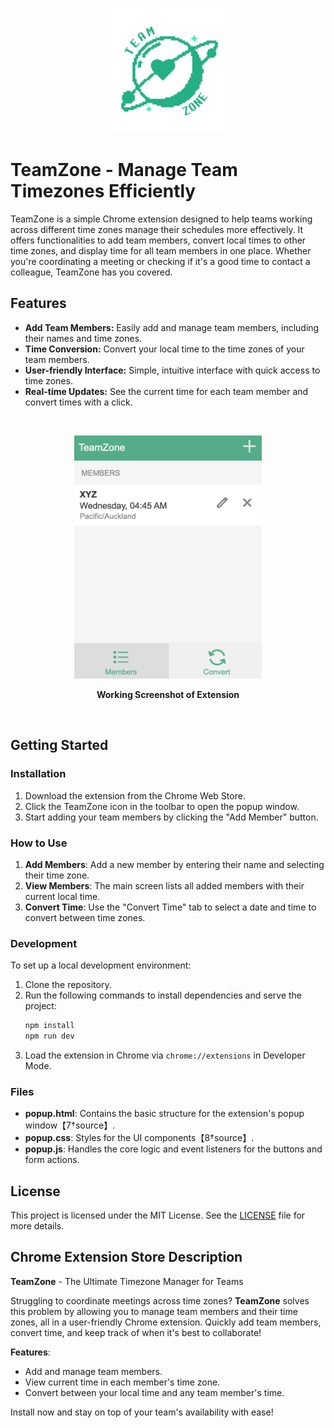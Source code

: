 <p align="center"><img src="logo.png" alt="TeamZone Logo" width="200" />
<br> <!-- This adds a blank line -->

# TeamZone - Manage Team Timezones Efficiently


TeamZone is a simple Chrome extension designed to help teams working across different time zones manage their schedules more effectively. It offers functionalities to add team members, convert local times to other time zones, and display time for all team members in one place. Whether you're coordinating a meeting or checking if it's a good time to contact a colleague, TeamZone has you covered.

## Features

- **Add Team Members:** Easily add and manage team members, including their names and time zones.
- **Time Conversion:** Convert your local time to the time zones of your team members.
- **User-friendly Interface:** Simple, intuitive interface with quick access to time zones.
- **Real-time Updates:** See the current time for each team member and convert times with a click.

<br> <!-- This adds a blank line -->

<p align="center"><img src="demo.png" alt="TeamZone Logo" width="300" />
<p align="center">
    <strong>Working Screenshot of Extension</strong>
</p>
<br> <!-- This adds a blank line -->

## Getting Started

### Installation

1. Download the extension from the Chrome Web Store.
2. Click the TeamZone icon in the toolbar to open the popup window.
3. Start adding your team members by clicking the "Add Member" button.

### How to Use

1. **Add Members**: Add a new member by entering their name and selecting their time zone.
2. **View Members**: The main screen lists all added members with their current local time.
3. **Convert Time**: Use the "Convert Time" tab to select a date and time to convert between time zones.

### Development

To set up a local development environment:

1. Clone the repository.
2. Run the following commands to install dependencies and serve the project:
    ```bash
    npm install
    npm run dev
    ```
3. Load the extension in Chrome via `chrome://extensions` in Developer Mode.

### Files

- **popup.html**: Contains the basic structure for the extension's popup window【7†source】.
- **popup.css**: Styles for the UI components【8†source】.
- **popup.js**: Handles the core logic and event listeners for the buttons and form actions.

## License

This project is licensed under the MIT License. See the [LICENSE](LICENSE) file for more details.

## Chrome Extension Store Description

**TeamZone** - The Ultimate Timezone Manager for Teams

Struggling to coordinate meetings across time zones? **TeamZone** solves this problem by allowing you to manage team members and their time zones, all in a user-friendly Chrome extension. Quickly add team members, convert time, and keep track of when it's best to collaborate!

**Features**:
- Add and manage team members.
- View current time in each member's time zone.
- Convert between your local time and any team member's time.
  
Install now and stay on top of your team's availability with ease!
